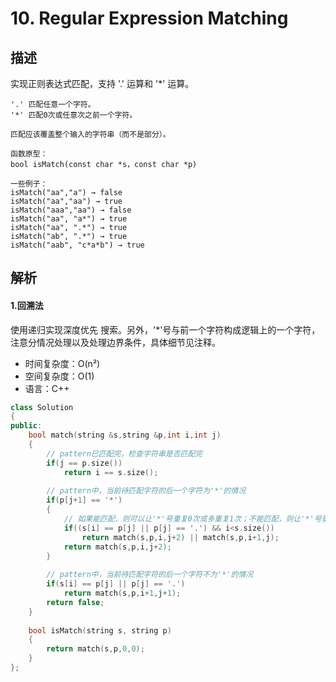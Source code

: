 # 10. Regular Expression Matching

## 描述
实现正则表达式匹配，支持 '.' 运算和 '\*' 运算。

```
'.' 匹配任意一个字符。
'*' 匹配0次或任意次之前一个字符。

匹配应该覆盖整个输入的字符串（而不是部分）。

函数原型：
bool isMatch(const char *s，const char *p)

一些例子：
isMatch("aa","a") → false
isMatch("aa","aa") → true
isMatch("aaa","aa") → false
isMatch("aa", "a*") → true
isMatch("aa", ".*") → true
isMatch("ab", ".*") → true
isMatch("aab", "c*a*b") → true
```

## 解析
#### 1.回溯法

使用递归实现深度优先 搜索。另外，'*'号与前一个字符构成逻辑上的一个字符，注意分情况处理以及处理边界条件，具体细节见注释。

- 时间复杂度：O(n²)  
- 空间复杂度：O(1)
- 语言：C++

```C++
class Solution 
{
public:
    bool match(string &s,string &p,int i,int j)
    {
        // pattern已匹配完，检查字符串是否匹配完 
        if(j == p.size()) 
            return i == s.size();
        
        // pattern中，当前待匹配字符的后一个字符为'*'的情况
        if(p[j+1] == '*')
        {
            // 如果能匹配，则可以让'*'号重复0次或多重复1次；不能匹配，则让'*'号重复0次
            if((s[i] == p[j] || p[j] == '.') && i<s.size())
                return match(s,p,i,j+2) || match(s,p,i+1,j);
            return match(s,p,i,j+2);
        }
        
        // pattern中，当前待匹配字符的后一个字符不为'*'的情况    
        if(s[i] == p[j] || p[j] == '.')
            return match(s,p,i+1,j+1);
        return false;
    }
    
    bool isMatch(string s, string p) 
    {
        return match(s,p,0,0);
    }
};
```

